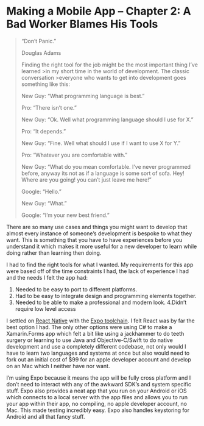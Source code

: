 # Making a Mobile App – Chapter 2: A Bad Worker Blames His Tools

>“Don’t Panic.”
>
>Douglas Adams
>
>Finding the right tool for the job might be the most important thing I’ve learned >in my short time in the world of development. The classic conversation >everyone who wants to get into development goes something like this:
>
>New Guy: “What programming language is best.”
>
>Pro: “There isn’t one.”
>
>New Guy: “Ok. Well what programming language should I use for X.”
>
>Pro: “It depends.”
>
>New Guy: “Fine. Well what should I use if I want to use X for Y.”
>
>Pro: “Whatever you are comfortable with.”
>
>New Guy: “What do you mean comfortable. I’ve never programmed before,
>anyway its not as if a language is some sort of sofa. Hey! Where are you going!
> you can’t just leave me here!”
>
> Google: “Hello.”
>
> New Guy: “What.”
>
> Google: “I’m your new best friend.”

There are so many use cases and things you might want to develop that almost every instance of someone’s development is bespoke to what they want. This is something that you have to have experiences before you understand it which makes it more useful for a new developer to learn while doing rather than learning then doing.

I had to find the right tools for what I wanted. My requirements for this app were based off of the time constraints I had, the lack of experience I had and the needs I felt the app had:

1. Needed to be easy to port to different platforms.
2. Had to be easy to integrate design and programming elements together.
3. Needed to be able to make a professional and modern look.
   4.Didn’t require low level access

I settled on [React Native](https://facebook.github.io/react-native/) with the [Expo toolchain](https://expo.io/). I felt React was by far the best option I had. The only other options were using C# to make a Xamarin.Forms app which felt a bit like using a jackhammer to do teeth surgery or learning to use Java and Objective-C/Swift to do native development and use a completely different codebase, not only would I have to learn two languages and systems at once but also would need to fork out an initial cost of $99 for an apple developer account and develop on an Mac which I neither have nor want.

I’m using Expo because it means the app will be fully cross platform and I don’t need to interact with any of the awkward SDK’s and system specific stuff. Expo also provides a neat app that you run on your Android or iOS which connects to a local server with the app files and allows you to run your app within their app, no compiling, no apple developer account, no Mac. This made testing incredibly easy. Expo also handles keystoring for Android and all that fancy stuff.
